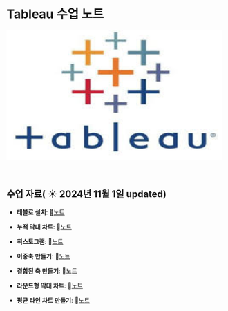 # Tableau 수업 노트

<img src="태블로.jpg" width="500" height="300">

&nbsp;

## 수업 자료( ☀️ 2024년 11월 1일 updated)




- **태블로 설치**:  📄[노트](https://www.notion.so/131df982be6580088687fec533f0108c)
  &nbsp;

- **누적 막대 차트**:  📄[노트](https://www.notion.so/131df982be658046a9a7e76c04aaea55?pvs=21)

- **히스토그램**:  📄[노트](https://www.notion.so/131df982be6580f7876bcd5739186753?pvs=21)

- **이중축 만들기**:  📄[노트](https://www.notion.so/134df982be658002bf13d699e46914dc?pvs=21)

- **결합된 축 만들기**:  📄[노트](https://www.notion.so/135df982be658009b2e4fa9d9a403f8d?pvs=21)

- **라운드형 막대 차트**:  📄[노트](https://www.notion.so/136df982be65800c9462ff41fc374d51?pvs=21)

- **평균 라인 차트 만들기**:  📄[노트](https://www.notion.so/136df982be658040804ce794ece67d5f?pvs=21)
